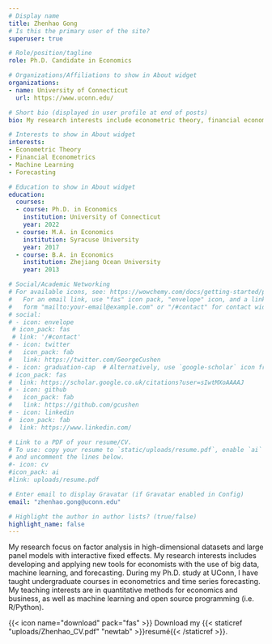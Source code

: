```yaml
---
# Display name
title: Zhenhao Gong 
# Is this the primary user of the site?
superuser: true

# Role/position/tagline
role: Ph.D. Candidate in Economics

# Organizations/Affiliations to show in About widget
organizations:
- name: University of Connecticut
  url: https://www.uconn.edu/

# Short bio (displayed in user profile at end of posts)
bio: My research interests include econometric theory, financial econometrics, machine learning, and forecasting.

# Interests to show in About widget
interests:
- Econometric Theory
- Financial Econometrics
- Machine Learning
- Forecasting

# Education to show in About widget
education:
  courses:
  - course: Ph.D. in Economics
    institution: University of Connecticut
    year: 2022
  - course: M.A. in Economics
    institution: Syracuse University
    year: 2017
  - course: B.A. in Economics
    institution: Zhejiang Ocean University
    year: 2013

# Social/Academic Networking
# For available icons, see: https://wowchemy.com/docs/getting-started/page-builder/#icons
#   For an email link, use "fas" icon pack, "envelope" icon, and a link in the
#   form "mailto:your-email@example.com" or "/#contact" for contact widget.
# social:
# - icon: envelope
 # icon_pack: fas
 # link: '/#contact'
# - icon: twitter
#   icon_pack: fab
#   link: https://twitter.com/GeorgeCushen
# - icon: graduation-cap  # Alternatively, use `google-scholar` icon from `ai` icon pack
# icon_pack: fas
#  link: https://scholar.google.co.uk/citations?user=sIwtMXoAAAAJ
# - icon: github
#   icon_pack: fab
#   link: https://github.com/gcushen
# - icon: linkedin
#  icon_pack: fab
#  link: https://www.linkedin.com/

# Link to a PDF of your resume/CV.
# To use: copy your resume to `static/uploads/resume.pdf`, enable `ai` icons in `params.toml`, 
# and uncomment the lines below.
#- icon: cv
#icon_pack: ai
#link: uploads/resume.pdf

# Enter email to display Gravatar (if Gravatar enabled in Config)
email: "zhenhao.gong@uconn.edu"

# Highlight the author in author lists? (true/false)
highlight_name: false
---
```

My research focus on factor analysis in high-dimensional datasets and large panel models with interactive fixed effects. My research interests includes developing and applying new tools for economists with the use of big data, machine learning, and forecasting. During my Ph.D. study at UConn, I have taught undergraduate courses in econometrics and time series forecasting. My teaching interests are in quantitative methods for economics and business, as well as machine learning and open source programming (i.e. R/Python).




{{< icon name="download" pack="fas" >}} Download my {{< staticref "uploads/Zhenhao_CV.pdf" "newtab" >}}resumé{{< /staticref >}}.
